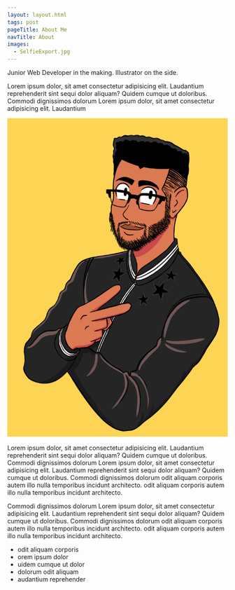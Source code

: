 ```yaml
---
layout: layout.html
tags: post
pageTitle: About Me
navTitle: About
images:
  - SelfieExport.jpg
---
```


Junior Web Developer in the making. Illustrator on the side.

<article class="blerb">

<p>
  Lorem ipsum dolor, sit amet consectetur adipisicing elit. Laudantium
  reprehenderit sint sequi dolor aliquam? Quidem cumque ut doloribus. Commodi
  dignissimos dolorum
  Lorem ipsum dolor, sit amet consectetur adipisicing elit. Laudantium
</p>
<aside><img src="/img/SelfieExport.png"></aside>
<p> Lorem ipsum dolor, sit amet consectetur adipisicing elit. Laudantium
reprehenderit sint sequi dolor aliquam? Quidem cumque ut doloribus. Commodi
dignissimos dolorum
Lorem ipsum dolor, sit amet consectetur adipisicing elit. Laudantium
reprehenderit sint sequi dolor aliquam? Quidem cumque ut doloribus. Commodi
dignissimos dolorum odit aliquam corporis autem illo nulla temporibus incidunt
architecto. odit aliquam corporis autem illo nulla temporibus incidunt
architecto. </p>
<p>Commodi dignissimos dolorum
Lorem ipsum dolor, sit amet consectetur adipisicing elit. Laudantium
reprehenderit sint sequi dolor aliquam? Quidem cumque ut doloribus. Commodi
dignissimos dolorum odit aliquam corporis autem illo nulla temporibus incidunt
architecto. odit aliquam corporis autem illo nulla temporibus incidunt
architecto. </p>
<ul>
<li>odit aliquam corporis</li>
<li>orem ipsum dolor</li>
<li>uidem cumque ut dolor</li>
<li>dolorum odit aliquam</li>
<li>audantium reprehender</li>
</ul>
</article>
